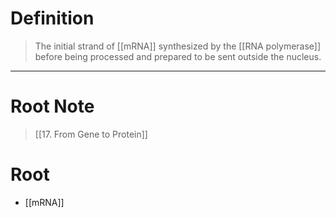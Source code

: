# Definition
> The initial strand of [[mRNA]] synthesized by the [[RNA polymerase]] before being processed and prepared to be sent outside the nucleus.
***
# Root Note
> [[17. From Gene to Protein]]
# Root
- [[mRNA]]